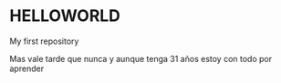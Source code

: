 # HELLOWORLD
 My first repository

Mas vale tarde que nunca y aunque tenga 31 años estoy con todo por aprender
